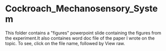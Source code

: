 # Cockroach_Mechanosensory_System

This folder contains a "figures" powerpoint slide containing the figures from the experiment.It also containes word doc file of the paper I wrote on the topic. To see, click on the file name, followed by View raw.
